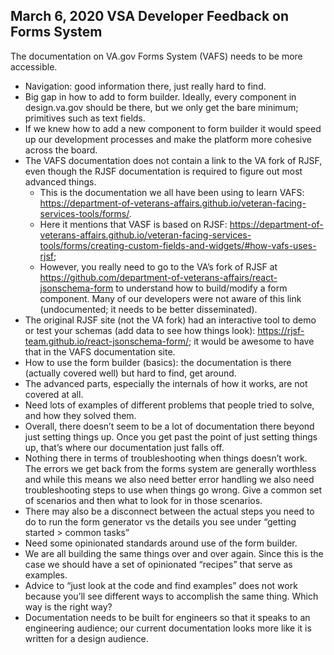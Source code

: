 ## March 6, 2020 VSA Developer Feedback on Forms System
The documentation on VA<span/>.gov Forms System (VAFS) needs to be more accessible.
* Navigation: good information there, just really hard to find.
* Big gap in how to add to form builder. Ideally, every component in design.va.gov should be there, but we only get the bare minimum; primitives such as text fields.
* If we knew how to add a new component to form builder it would speed up our development processes and make the platform more cohesive across the board.
* The VAFS documentation does not contain a link to the VA fork of RJSF, even though the RJSF documentation is required to figure out most advanced things.
    * This is the documentation we all have been using to learn VAFS: https://department-of-veterans-affairs.github.io/veteran-facing-services-tools/forms/. 
    * Here it mentions that VASF is based on RJSF: https://department-of-veterans-affairs.github.io/veteran-facing-services-tools/forms/creating-custom-fields-and-widgets/#how-vafs-uses-rjsf;
    * However, you really need to go to the VA’s fork of RJSF at https://github.com/department-of-veterans-affairs/react-jsonschema-form to understand how to build/modify a form component. Many of our developers were not aware of this link (undocumented; it needs to be better disseminated).
* The original RJSF site (not the VA fork) had an interactive tool to demo or test your schemas (add data to see how things look): https://rjsf-team.github.io/react-jsonschema-form/; it would be awesome to have that in the VAFS documentation site.
* How to use the form builder (basics): the documentation is there (actually covered well)  but hard to find, get around.
* The advanced parts, especially the internals of how it works, are not covered at all.
* Need lots of examples of different problems that people tried to solve, and how they solved them.
* Overall, there doesn’t seem to be a lot of documentation there beyond just setting things up. Once you get past the point of just setting things up, that’s where our documentation just falls off. 
* Nothing there in terms of troubleshooting when things doesn’t work. The errors we get back from the forms system are generally worthless and while this means we also need better error handling we also need troubleshooting steps to use when things go wrong. Give a common set of scenarios and then what to look for in those scenarios.
* There may also be a disconnect between the actual steps you need to do to run the form generator vs the details you see under “getting started > common tasks”
* Need some opinionated standards around use of the form builder.
* We are all building the same things over and over again. Since this is the case we should have a set of opinionated “recipes” that serve as examples.
* Advice to “just look at the code and find examples” does not work because you’ll see different ways to accomplish the same thing. Which way is the right way?
* Documentation needs to be built for engineers so that it speaks to an engineering audience; our current documentation looks more like it is written for a design audience.

